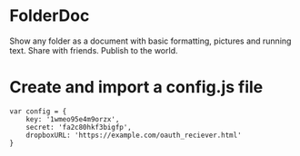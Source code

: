 # FolderDoc
Show any folder as a document with basic formatting, pictures and running text. Share with friends. Publish to the world.

# Create and import a config.js file

```
var config = {
	key: '1wmeo95e4m9orzx',
	secret: 'fa2c80hkf3bigfp',
	dropboxURL: 'https://example.com/oauth_reciever.html'
}
```
